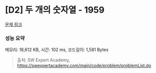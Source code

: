 # [D2] 두 개의 숫자열 - 1959 

[문제 링크](https://swexpertacademy.com/main/code/problem/problemDetail.do?contestProbId=AV5PpoFaAS4DFAUq) 

### 성능 요약

메모리: 18,612 KB, 시간: 102 ms, 코드길이: 1,581 Bytes



> 출처: SW Expert Academy, https://swexpertacademy.com/main/code/problem/problemList.do
